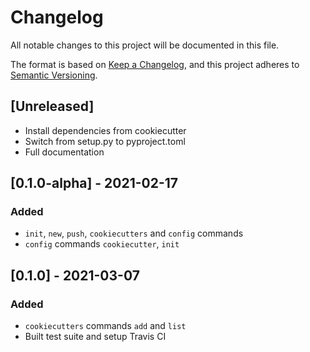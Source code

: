 # Changelog

All notable changes to this project will be documented in this file.

The format is based on [Keep a Changelog](https://keepachangelog.com/en/1.0.0/),
and this project adheres to [Semantic Versioning](https://semver.org/spec/v2.0.0.html).

## [Unreleased]

* Install dependencies from cookiecutter
* Switch from setup.py to pyproject.toml
* Full documentation

## [0.1.0-alpha] - 2021-02-17

### Added

* `init`, `new`, `push`, `cookiecutters` and `config` commands
* `config` commands `cookiecutter`, `init`

## [0.1.0] - 2021-03-07

### Added
* `cookiecutters` commands `add` and `list`
* Built test suite and setup Travis CI
